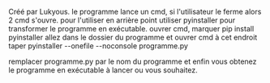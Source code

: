 Créé par Lukyous.
le programme lance un cmd, si l'utilisateur le ferme alors 2 cmd s'ouvre.
pour l'utiliser en arrière point utiliser pyinstaller pour transformer le programme en exécutable.
ouvrer cmd, marquer pip install pyinstaller
allez dans le dossier du programme et ouvrer cmd à cet endroit
taper pyinstaller --onefile --noconsole programme.py

remplacer programme.py par le nom du programme et enfin vous obtenez le programme en exécutable à lancer ou vous souhaitez.
